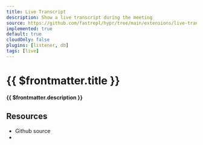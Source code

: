 ```yaml
---
title: Live Transcript
description: Show a live transcript during the meeting
source: https://github.com/fastrepl/hypr/tree/main/extensions/live-transcript
implemented: true
default: true
cloudOnly: false
plugins: [listener, db]
tags: [live]
---
```


# {{ $frontmatter.title }}

**{{ $frontmatter.description }}**

<ExtensionTags :frontmatter="$frontmatter" />

## Resources

<ul>
  <li><a :href="$frontmatter.source">Github source</a></li>
  <li v-for="plugin in $frontmatter.plugins"><PluginLink :plugin /></li>
</ul>
